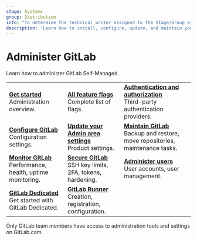 ```yaml
---
stage: Systems
group: Distribution
info: "To determine the technical writer assigned to the Stage/Group associated with this page, see https://handbook.gitlab.com/handbook/product/ux/technical-writing/#assignments"
description: 'Learn how to install, configure, update, and maintain your GitLab instance.'
---
```


# Administer GitLab

Learn how to administer GitLab Self-Managed.

|                                                                                                        |                                                                                                 |  |
|--------------------------------------------------------------------------------------------------------|-------------------------------------------------------------------------------------------------|--|
| [**Get started**](../administration/get_started.md)<br>Administration overview.                        | [**All feature flags**](../user/feature_flags.md)<br>Complete list of flags.                    | [**Authentication and authorization**](../administration/auth/index.md)<br>Third-party authentication providers. |
| [**Configure GitLab**](../administration/configure.md)<br>Configuration settings.                      | [**Update your Admin area settings**](../administration/settings/index.md)<br>Product settings. | [**Maintain GitLab**](../administration/operations/index.md)<br>Backup and restore, move repositories, maintenance tasks. |
| [**Monitor GitLab**](../administration/monitoring/index.md)<br>Performance, health, uptime monitoring. | [**Secure GitLab**](../security/_index.md)<br>SSH key limits, 2FA, tokens, hardening.            | [**Administer users**](../administration/administer_users.md)<br>User accounts, user management. |
| [**GitLab Dedicated**](../administration/dedicated/index.md)<br>Get started with GitLab Dedicated.     | [**GitLab Runner**](https://docs.gitlab.com/runner/) <br>Creation, registration, configuration. |  |

Only GitLab team members have access to administration tools and settings on GitLab.com.
